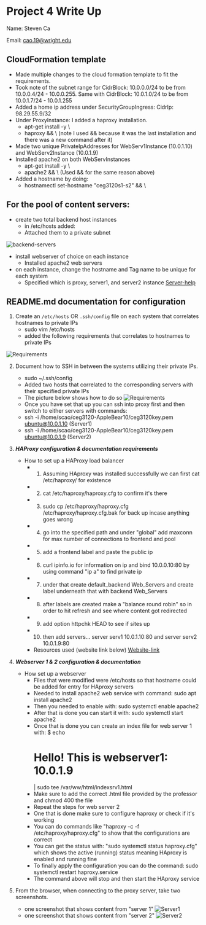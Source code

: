# Project 4 Write Up

Name: Steven Ca

Email: cao.19@wright.edu

## CloudFormation template
   - Made multiple changes to the cloud formation template to fit the requirements.
   - Took note of the subnet range for CidrBlock: 10.0.0.0/24 to be from 10.0.0.4/24 - 10.0.0.255. Same with CidrBlock: 10.0.1.0/24 to be from 10.0.1.7/24 - 10.0.1.255
   - Added a home ip address under SecurityGroupIngress: CidrIp: 98.29.55.9/32
   - Under ProxyInstance: I added a haproxy installation.
     - apt-get install -y \
     - haproxy && \ (note I used && because it was the last installation and there was a new command after it)
   - Made two unique PrivateIpAddresses for WebServ1Instance (10.0.1.10) and WebServ2Instance (10.0.1.9)
   - Installed apache2 on both WebServInstances
     - apt-get install -y \
     - apache2 && \ (Used && for the same reason above)
   - Added a hostname by doing:
     - hostnamectl set-hostname "ceg3120s1-s2" && \

## For the pool of content servers:
   - create two total backend host instances
     - in /etc/hosts added:
     - Attached them to a private subnet


![backend-servers](https://cdn.discordapp.com/attachments/811148913523687434/1036821148970795158/unknown.png)
   - install webserver of choice on each instance
     - Installed apache2 web servers
   - on each instance, change the hostname and Tag name to be unique for each system
     - Specified which is proxy, server1, and server2 instance
[Server-help](https://linuxhint.com/how-to-install-and-configure-haproxy-load-balancer-in-linux/)


## README.md documentation for configuration 

1. Create an `/etc/hosts` OR `.ssh/config` file on each system that correlates hostnames to private IPs  
     - sudo vim /etc/hosts
     - added the following requirements that correlates to hostnames to private IPs



![Requirements](https://cdn.discordapp.com/attachments/811148913523687434/1036823921846140998/unknown.png)

2. Document how to SSH in between the systems utilizing their private IPs.
     - sudo ~/.ssh/config
     - Added two hosts that correlated to the corresponding servers with their specified private IPs
     - The picture below shows how to do so
![Requirements](https://cdn.discordapp.com/attachments/811148913523687434/1036824229334753331/unknown.png)
     - Once you have set that up you can ssh into proxy first and then switch to either servers with commands:
     - ssh -i /home/scao/ceg3120-AppleBear10/ceg3120key.pem ubuntu@10.0.1.10 (Server1)
     - ssh -i /home/scao/ceg3120-AppleBear10/ceg3120key.pem ubuntu@10.0.1.9 (Server2)

3. **_HAProxy configuration & documentation requirements_**
   - How to set up a HAProxy load balancer
     - 1. Assuming HAproxy was installed successfully we can first cat /etc/haproxy/ for existence
     - 2. cat /etc/haproxy/haproxy.cfg to confirm it's there
     - 3. sudo cp /etc/haproxy/haproxy.cfg /etc/haproxy/haproxy.cfg.bak for back up incase anything goes wrong
     - 4. go into the specified path and under "global" add maxconn for max number of connections to frontend and pool
     - 5. add a frontend label and paste the public ip
     - 6. curl ipinfo.io for information on ip and bind 10.0.0.10:80 by using command "ip a" to find private ip
     - 7. under that create default_backend Web_Servers and create label underneath that with backend Web_Servers
     - 8. after labels are created make a "balance round robin" so in order to hit refresh and see where content got redirected
     - 9. add option httpchk HEAD to see if sites up
     - 10. then add servers... server serv1 10.0.1.10:80 and server serv2 10.0.1.9:80
     - Resources used (website link below)
[Website-link](https://linuxhint.com/how-to-install-and-configure-haproxy-load-balancer-in-linux/)
4. **_Webserver 1 & 2 configuration & documentation_**
   - How set up a webserver
     - Files that were modified were /etc/hosts so that hostname could be added for entry for HAproxy servers
     - Needed to install apache2 web service with command: sudo apt install apache2
     - Then you needed to enable with: sudo systemctl enable apache2
     - After that is done you can start it with: sudo systemctl start apache2
     - Once that is done you can create an index file for web server 1 with: $ echo <H1>Hello! This is webserver1: 10.0.1.9</H1> | sudo tee /var/ww/html/indexsrv1.html
     - Make sure to add the correct .html file provided by the professor and chmod 400 the file
     - Repeat the steps for web server 2
     - One that is done make sure to configure haproxy or check if it's working
     - You can do commands like "haproxy -c -f /etc/haproxy/haproxy.cfg" to show that the configurations are correct
     - You can get the status with: "sudo systemctl status haproxy.cfg" which shows the active (running) status meaning HAproxy is enabled and running fine
     - To finally apply the configuration you can do the command: sudo systemctl restart haproxy.service
     - The command above will stop and then start the HAproxy service
     
5. From the browser, when connecting to the proxy server, take two screenshots.
   - one screenshot that shows content from "server 1"
![Server1](https://cdn.discordapp.com/attachments/811148913523687434/1036805836623855698/unknown.png)
   - one screenshot that shows content from "server 2"
![Server2](https://cdn.discordapp.com/attachments/811148913523687434/1036805924871995402/unknown.png)
